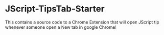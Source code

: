 # JScript-TipsTab-Starter
This contains a source code to a Chrome Extension that will open JScript tip whenever someone open a New tab in google Chrome!
